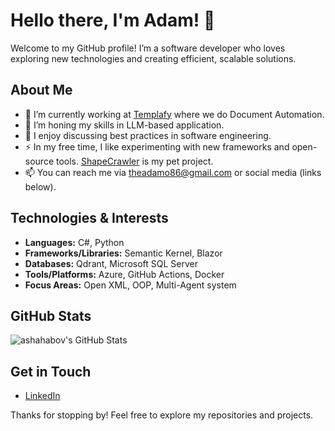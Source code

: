 # Hello there, I'm Adam! 👋

Welcome to my GitHub profile! I’m a software developer who loves exploring new technologies and creating efficient, scalable solutions.

## About Me
- 🔭 I’m currently working at [Templafy](https://www.templafy.com) where we do Document Automation.
- 🌱 I’m honing my skills in LLM-based application.
- 💬 I enjoy discussing best practices in software engineering.
- ⚡ In my free time, I like experimenting with new frameworks and open-source tools. [ShapeCrawler](https://github.com/ShapeCrawler/ShapeCrawler) is my pet project.
- 📫 You can reach me via theadamo86@gmail.com or social media (links below).

## Technologies & Interests
- **Languages:** C#, Python
- **Frameworks/Libraries:** Semantic Kernel, Blazor
- **Databases:** Qdrant, Microsoft SQL Server
- **Tools/Platforms:** Azure, GitHub Actions, Docker 
- **Focus Areas:** Open XML, OOP, Multi-Agent system

## GitHub Stats
![ashahabov's GitHub Stats](https://github-readme-stats.vercel.app/api?username=ashahabov&show_icons=true&theme=tokyonight)

## Get in Touch
- [LinkedIn](https://linkedin.com/in/ashahabov)

Thanks for stopping by! Feel free to explore my repositories and projects.
